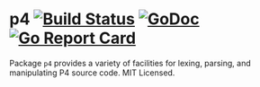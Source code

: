 p4 [![Build Status](https://travis-ci.org/mdlayher/p4.svg?branch=master)](https://travis-ci.org/mdlayher/p4) [![GoDoc](http://godoc.org/github.com/mdlayher/p4?status.svg)](http://godoc.org/github.com/mdlayher/p4) [![Go Report Card](https://goreportcard.com/badge/github.com/mdlayher/p4)](https://goreportcard.com/report/github.com/mdlayher/p4)
==

Package `p4` provides a variety of facilities for lexing, parsing, and
manipulating P4 source code.  MIT Licensed.
